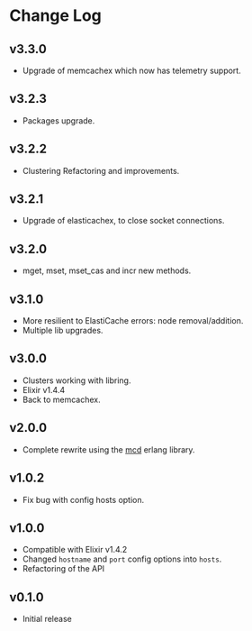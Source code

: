 # Change Log

## v3.3.0

  * Upgrade of memcachex which now has telemetry support.

## v3.2.3

  * Packages upgrade.

## v3.2.2

  * Clustering Refactoring and improvements.

## v3.2.1

  * Upgrade of elasticachex, to close socket connections.

## v3.2.0

  * mget, mset, mset_cas and incr new methods.

## v3.1.0

  * More resilient to ElastiCache errors: node removal/addition.
  * Multiple lib upgrades.

## v3.0.0

  * Clusters working with libring.
  * Elixir v1.4.4
  * Back to memcachex.

## v2.0.0

  * Complete rewrite using the [mcd](https://github.com/EchoTeam/mcd) erlang
    library.

## v1.0.2

  * Fix bug with config hosts option.

## v1.0.0

  * Compatible with Elixir v1.4.2
  * Changed `hostname` and `port` config options into `hosts`.
  * Refactoring of the API

## v0.1.0

  * Initial release
